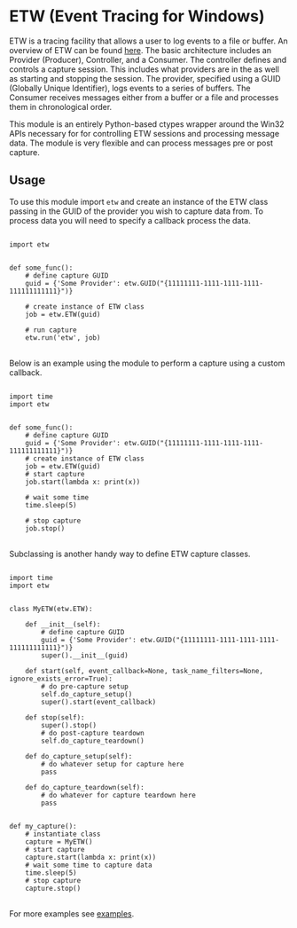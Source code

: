 # ETW (Event Tracing for Windows)
ETW is a tracing facility that allows a user to log events to a file or buffer. An overview of ETW can be found [here](https://msdn.microsoft.com/en-us/library/windows/desktop/aa363668(v=vs.85).aspx). The basic architecture includes an Provider (Producer), Controller, and a Consumer. The controller defines and controls a capture session. This includes what providers are in the as well as starting and stopping the session. The provider, specified using a GUID (Globally Unique Identifier), logs events to a series of buffers. The Consumer receives messages either from a buffer or a file and processes them in chronological order.

This module is an entirely Python-based ctypes wrapper around the Win32 APIs necessary for for controlling ETW sessions and processing message data. The module is very flexible and can process messages pre or post capture. 

## Usage

To use this module import `etw` and create an instance of the ETW class passing in the GUID of the provider you wish to capture data from. To process data you will need to specify a callback process the data.

<pre>
<code>
import etw


def some_func():
    # define capture GUID
    guid = {'Some Provider': etw.GUID("{11111111-1111-1111-1111-111111111111}")}

    # create instance of ETW class
    job = etw.ETW(guid)

    # run capture
    etw.run('etw', job)
</code>
</pre>


Below is an example using the module to perform a capture using a custom callback.

<pre>
<code>
import time
import etw


def some_func():
    # define capture GUID
    guid = {'Some Provider': etw.GUID("{11111111-1111-1111-1111-111111111111}")}
    # create instance of ETW class
    job = etw.ETW(guid)
    # start capture
    job.start(lambda x: print(x))

    # wait some time
    time.sleep(5)

    # stop capture
    job.stop()
</code>
</pre>

Subclassing is another handy way to define ETW capture classes.

<pre>
<code>
import time
import etw


class MyETW(etw.ETW):

    def __init__(self):
        # define capture GUID
        guid = {'Some Provider': etw.GUID("{11111111-1111-1111-1111-111111111111}")}
        super().__init__(guid)

    def start(self, event_callback=None, task_name_filters=None, ignore_exists_error=True):
        # do pre-capture setup
        self.do_capture_setup()
        super().start(event_callback)

    def stop(self):
        super().stop()
        # do post-capture teardown
        self.do_capture_teardown()

    def do_capture_setup(self):
        # do whatever setup for capture here
        pass

    def do_capture_teardown(self):
        # do whatever for capture teardown here
        pass


def my_capture():
    # instantiate class
    capture = MyETW()
    # start capture
    capture.start(lambda x: print(x))
    # wait some time to capture data
    time.sleep(5)
    # stop capture
    capture.stop()
</code>
</pre>

For more examples see [examples](examples).
